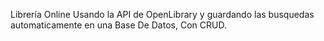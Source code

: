 Librería Online Usando la API de OpenLibrary y guardando las busquedas automaticamente en una Base De Datos, Con CRUD.
